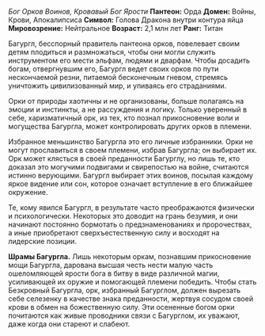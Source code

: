 *Бог Орков Воинов, Кровавый Бог Ярости*
**Пантеон:** Орда
**Домен:** Войны, Крови, Апокалипсиса
**Символ:** Голова Дракона внутри контура яйца
**Мировозрение:** Нейтральное
**Возраст:** 2,1 млн лет
**Ранг:** Титан

Багургл, бесспорный правитель пантеона орков, повелевает своим детям плодиться и размножаться, чтобы они могли служить инструментом его мести эльфам, людями и дварфам. Чтобы досадить богам, отвергнувшим его, Багургл ведет своих орков по пути нескончаемой резни, питаемой бесконечным гневом, стремясь уничтожить цивилизованный мир, и упиваясь его страданиями.  

Орки от природы хаотичны и не организованы, больше полагаясь на эмоции и инстинкты, а не рассуждения и логику. Только уверенный в себе, харизматичный орк, из тех, кто познал прикосновение воли и могущества Багургла, может контролировать других орков в племени.

Избранное меньшинство Багургла это его личные избранники. Орки не могут прославиться в своем племени, избрав Багургла; он выбирает их. Орк может клясться в своей преданности Багурглу, но лишь те, кто доказал это могучими подвигами и свирепостью на войне, считаются истинно верующими. Багургл выбирает этих воинов, посылая каждому яркое видение или сон, которое означает вступление в его ближайшее окружение.

Те, кому явился Багургл, в результате часто преображаются физически и психологически. Некоторых это доводит на грань безумия, и они начинают постоянно бормотать о предзнаменованиях и пророчествах, а иные приобретают сверхъестественную силу и восходят на лидерские позиции.

**Шрамы Багургла.** Лишь некоторым оркам, познавшим прикосновение мощи Багургла, дарована высшая честь нести малую часть ошеломляющей ярости бога в битву в виде различной магии, усиливающей их оружие и помогающей племени победить. Чтобы стать Безкровный Багургла, орк, избранный Багурглом, должен вырезать себе селезенку в качестве знака преданности, жертвуя сосудом своей крови в обмен на божественную силу. Эти осененные богом орки почитаются как живые проводники связи с Багурглом, их уважают, даже когда они стареют и слабеют.